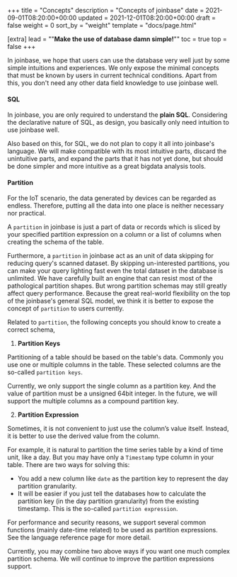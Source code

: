 +++
title = "Concepts"
description = "Concepts of joinbase"
date = 2021-09-01T08:20:00+00:00
updated = 2021-12-01T08:20:00+00:00
draft = false
weight = 0
sort_by = "weight"
template = "docs/page.html"

[extra]
lead = "\"<b>Make the use of database damn simple!</b>\""
toc = true
top = false
+++

In joinbase, we hope that users can use the database very well just by some simple intuitions and experiences. We only expose the minimal concepts that must be known by users in current technical conditions. Apart from this, you don't need any other data field knowledge to use joinbase well.

#### SQL

In joinbase, you are only required to understand the **plain SQL**. Considering the declarative nature of SQL, as design, you basically only need intuition to use joinbase well. 

Also based on this, for SQL, we do not plan to copy it all into joinbase's language. We will make compatible with its most intuitive parts, discard the unintuitive parts, and expand the parts that it has not yet done, but should be done simpler and more intuitive as a great bigdata analysis tools.

#### <a id="partition"></a> Partition

For the IoT scenario, the data generated by devices can be regarded as endless. Therefore, putting all the data into one place is neither necessary nor practical. 

A `partition` in joinbase is just a part of data or records which is sliced by your specified partition expression on a column or a list of columns when creating the schema of the table.

Furthermore, a `partition` in joinbase act as an unit of data skipping for reducing query's scanned dataset. By skipping un-interested partitions, you can make your query lighting fast even the total dataset in the database is unlimited. We have carefully built an engine that can resist most of the pathological partition shapes. But wrong partition schemas may still greatly affect query performance. Because the great real-world flexibility on the top of the joinbase's general SQL model, we think it is better to expose the concept of `partition` to users currently.

Related to `partition`, the following concepts you should know to create a correct schema,

1. **Partition Keys**

Partitioning of a table should be based on the table's data. Commonly you use one or multiple columns in the table. These selected columns are the so-called `partition keys`.

Currently, we only support the single column as a partition key. And the value of partition must be a unsigned 64bit integer. In the future, we will support the multiple columns as a compound partition key.

2. **Partition Expression**

Sometimes, it is not  convenient to just use the column’s value itself. Instead, it is better to use the derived value from the column. 

For example, it is natural to partition the time series table by a kind of time unit, like a day. But you may have only a `Timestamp` type column in your table.  There are two ways for solving this:
  - You add a new column like `date` as the partition key to represent the day partition granularity.
  - It will be easier if you just tell the databases how to calculate the partition key (in the day partition granularity) from the existing timestamp. This is the so-called `partition expression`.

For performance and security reasons, we support several common functions (mainly date-time related) to be used as partition expressions. See the language reference page for more detail. 

Currently, you may combine two above ways if you want one much complex partition schema. We will continue to improve the partition expressions support.
